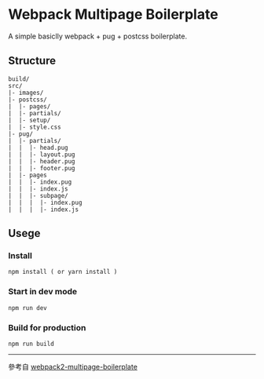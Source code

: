 # Webpack Multipage Boilerplate

A simple basiclly webpack + pug + postcss boilerplate.

## Structure

```
build/
src/
|- images/
|- postcss/
|  |- pages/
|  |- partials/
|  |- setup/
|  |- style.css
|- pug/
|  |- partials/
|  |  |- head.pug
|  |  |- layout.pug
|  |  |- header.pug
|  |  |- footer.pug
|  |- pages
|  |  |- index.pug
|  |  |- index.js
|  |  |- subpage/             
|  |  |  |- index.pug
|  |  |  |- index.js

```

## Usege

### Install
```
npm install ( or yarn install )
```

### Start in dev mode
```
npm run dev
```

### Build for production
```
npm run build
```


------------------
參考自 [webpack2-multipage-boilerplate](https://github.com/romamilkovic/webpack2-multipage-boilerplate)
